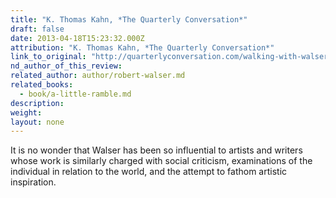 ```yaml
---
title: "K. Thomas Kahn, *The Quarterly Conversation*"
draft: false
date: 2013-04-18T15:23:32.000Z
attribution: "K. Thomas Kahn, *The Quarterly Conversation*"
link_to_original: "http://quarterlyconversation.com/walking-with-walser"
nd_author_of_this_review:
related_author: author/robert-walser.md
related_books:
  - book/a-little-ramble.md
description:
weight:
layout: none
---
```

It is no wonder that Walser has been so influential to artists and writers whose work is similarly charged with social criticism, examinations of the individual in relation to the world, and the attempt to fathom artistic inspiration.

